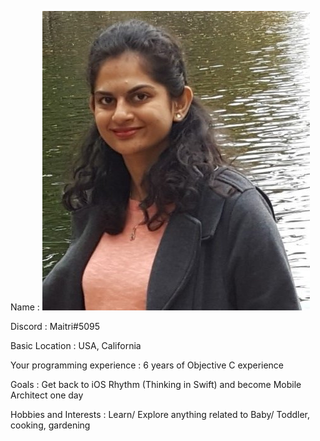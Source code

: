 Name : 
![Maitri Mehta](https://github.com/MaitriMehta/RWBootcamp/blob/master/Week01/MaitriMehtaBioPic.jpg)

Discord : Maitri#5095

Basic Location : USA, California

Your programming experience : 6 years of Objective C experience

Goals : Get back to iOS Rhythm (Thinking in Swift) and become Mobile Architect one day

Hobbies and Interests : Learn/ Explore anything related to Baby/ Toddler, cooking, gardening
